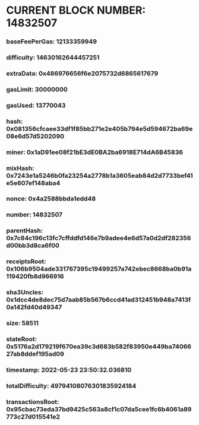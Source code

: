 # CURRENT BLOCK NUMBER: 14832507

### baseFeePerGas: 12133359949
### difficulty: 14630162644457251
### extraData: 0x486976656f6e2075732d6865617679
### gasLimit: 30000000
### gasUsed: 13770043
### hash: 0x081356cfcaee33df1f85bb271e2e405b794e5d594672ba69e08e6d57d5202090
### miner: 0x1aD91ee08f21bE3dE0BA2ba6918E714dA6B45836
### mixHash: 0x7243e1a5246b0fa23254a2778b1a3605eab84d2d7733bef41e5e607ef148aba4
### nonce: 0x4a2588bbda1edd48
### number: 14832507
### parentHash: 0x7c84c196c13fc7cffddfd146e7b9adee4e6d57a0d2df282356d00bb3d8ca6f00
### receiptsRoot: 0x106b9504ade331767395c19499257a742ebec8668ba0b91a119420fb8d966916
### sha3Uncles: 0x1dcc4de8dec75d7aab85b567b6ccd41ad312451b948a7413f0a142fd40d49347
### size: 58511
### stateRoot: 0x5176a2d179219f670ea39c3d683b582f83950e449ba7406627ab8ddef195ad09
### timestamp: 2022-05-23 23:50:32.036810
### totalDifficulty: 49794108076301835924184
### transactionsRoot: 0x95cbac73eda37bd9425c563a8cf1c07da5cee1fc6b4061a89773c27d015541e2
